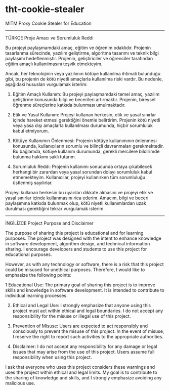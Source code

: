 # tht-cookie-stealer

MITM Proxy Cookie Stealer for Education

---

TÜRKÇE 
Proje Amacı ve Sorumluluk Reddi

Bu projeyi paylaşmamdaki amaç, eğitim ve öğrenim odaklıdır. Projenin tasarlanma sürecinde, yazılım geliştirme, algoritma tasarımı ve teknik bilgi paylaşımı hedeflenmiştir. Projenin, geliştiriciler ve öğrenciler tarafından eğitim amaçlı kullanılmasını teşvik etmekteyim.

Ancak, her teknolojinin veya yazılımın kötüye kullanılma ihtimali bulunduğu gibi, bu projenin de kötü niyetli amaçlarla kullanılma riski vardır. Bu nedenle, aşağıdaki hususları vurgulamak isterim:

1. Eğitim Amaçlı Kullanım: Bu projeyi paylaşmamdaki temel amaç, yazılım geliştirme konusunda bilgi ve becerileri artırmaktır. Projenin, bireysel öğrenme süreçlerine katkıda bulunması umulmaktadır.

2. Etik ve Yasal Kullanım: Projeyi kullanan herkesin, etik ve yasal sınırlar içinde hareket etmesi gerektiğini önemle belirtirim. Projenin kötü niyetli veya yasa dışı amaçlarla kullanılması durumunda, hiçbir sorumluluk kabul etmiyorum.

3. Kötüye Kullanımın Önlenmesi: Projenin kötüye kullanımının önlenmesi konusunda, kullanıcıların sorumlu ve bilinçli davranmaları gerekmektedir. Bu bağlamda, kötüye kullanım durumunda, gerekli mercilere bildirimde bulunma hakkımı saklı tutarım.

4. Sorumluluk Reddi: Projenin kullanımı sonucunda ortaya çıkabilecek herhangi bir zarardan veya yasal sorundan dolayı sorumluluk kabul etmemekteyim. Kullanıcılar, projeyi kullanırken tüm sorumluluğu üstlenmiş sayılırlar.

Projeyi kullanan herkesin bu uyarıları dikkate almasını ve projeyi etik ve yasal sınırlar içinde kullanmasını rica ederim. Amacım, bilgi ve beceri paylaşımına katkıda bulunmak olup, kötü niyetli kullanımlardan uzak durulması gerektiğini tekrar vurgulamak isterim.

---

İNGİLİZCE
Project Purpose and Disclaimer

The purpose of sharing this project is educational and for learning purposes. The project was designed with the intent to enhance knowledge in software development, algorithm design, and technical information sharing. I encourage developers and students to use this project for educational purposes.

However, as with any technology or software, there is a risk that this project could be misused for unethical purposes. Therefore, I would like to emphasize the following points:

1 Educational Use: The primary goal of sharing this project is to improve skills and knowledge in software development. It is intended to contribute to individual learning processes.

2. Ethical and Legal Use: I strongly emphasize that anyone using this project must act within ethical and legal boundaries. I do not accept any responsibility for the misuse or illegal use of this project.

3. Prevention of Misuse: Users are expected to act responsibly and consciously to prevent the misuse of this project. In the event of misuse, I reserve the right to report such activities to the appropriate authorities.

4. Disclaimer: I do not accept any responsibility for any damage or legal issues that may arise from the use of this project. Users assume full responsibility when using this project.

I ask that everyone who uses this project considers these warnings and uses the project within ethical and legal limits. My goal is to contribute to the sharing of knowledge and skills, and I strongly emphasize avoiding any malicious use.